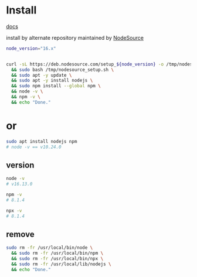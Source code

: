 # Install 

[docs](https://github.com/nodesource/distributions/blob/master/README.md)


install by alternate repository maintained by [NodeSource](https://nodesource.com/)
```bash
node_version="16.x"


curl -sL https://deb.nodesource.com/setup_${node_version} -o /tmp/nodesource_setup.sh \
  && sudo bash /tmp/nodesource_setup.sh \
  && sudo apt -y update \
  && sudo apt -y install nodejs \
  && sudo npm install --global npm \
  && node -v \
  && npm -v \
  && echo "Done."
```


# or
```bash
sudo apt install nodejs npm
# node -v == v10.24.0
```


## version
```bash
node -v
# v16.13.0

npm -v
# 8.1.4

npx -v
# 8.1.4
```


## remove
```bash
sudo rm -fr /usr/local/bin/node \
  && sudo rm -fr /usr/local/bin/npm \
  && sudo rm -fr /usr/local/bin/npx \
  && sudo rm -fr /usr/local/lib/nodejs \
  && echo "Done."
```
